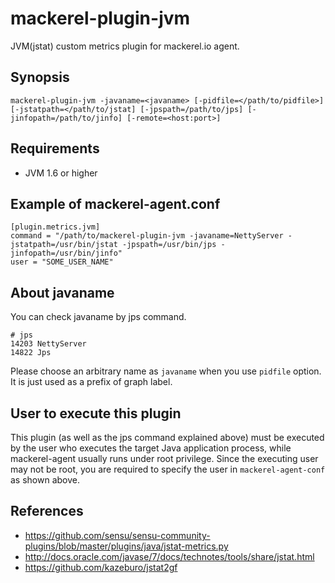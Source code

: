 mackerel-plugin-jvm
===================

JVM(jstat) custom metrics plugin for mackerel.io agent.

## Synopsis

```shell
mackerel-plugin-jvm -javaname=<javaname> [-pidfile=</path/to/pidfile>] [-jstatpath=</path/to/jstat] [-jpspath=/path/to/jps] [-jinfopath=/path/to/jinfo] [-remote=<host:port>]
```

## Requirements

- JVM 1.6 or higher

## Example of mackerel-agent.conf

```
[plugin.metrics.jvm]
command = "/path/to/mackerel-plugin-jvm -javaname=NettyServer -jstatpath=/usr/bin/jstat -jpspath=/usr/bin/jps -jinfopath=/usr/bin/jinfo"
user = "SOME_USER_NAME"
```

## About javaname

You can check javaname by jps command.

```shell
# jps
14203 NettyServer
14822 Jps
```

Please choose an arbitrary name as `javaname` when you use `pidfile` option.
It is just used as a prefix of graph label.

## User to execute this plugin

This plugin (as well as the jps command explained above) must be executed by the user who executes the target Java application process, while mackerel-agent usually runs under root privilege.
Since the executing user may not be root, you are required to specify the user in `mackerel-agent-conf` as shown above.

## References

- https://github.com/sensu/sensu-community-plugins/blob/master/plugins/java/jstat-metrics.py
- http://docs.oracle.com/javase/7/docs/technotes/tools/share/jstat.html
- https://github.com/kazeburo/jstat2gf
